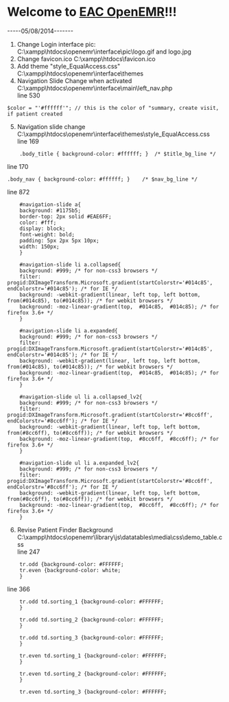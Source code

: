 Welcome to [EAC OpenEMR](http://ec2-54-186-238-219.us-west-2.compute.amazonaws.com/openemr)!!!
=====================
-----05/08/2014-------  
  
1. Change Login interface pic: C:\xampp\htdocs\openemr\interface\pic\logo.gif and logo.jpg
2. Change favicon.ico C:\xampp\htdocs\favicon.ico
3. Add theme "style_EqualAccess.css" C:\xampp\htdocs\openemr\interface\themes
4. Navigation Slide Change when activated C:\xampp\htdocs\openemr\interface\main\left_nav.php  
line 530  
```
$color = "'#ffffff'"; // this is the color of "summary, create visit, if patient created
```
5. Navigation slide change C:\xampp\htdocs\openemr\interface\themes\style_EqualAccess.css  
line 169
```
    .body_title { background-color: #ffffff; }  /* $title_bg_line */
```
line 170  
```
.body_nav { background-color: #ffffff; }    /* $nav_bg_line */
```  
line 872  
```
    #navigation-slide a{
    background: #1175b5;
    border-top: 2px solid #EAE6FF;
    color: #fff;
    display: block;
    font-weight: bold;
    padding: 5px 2px 5px 10px;
    width: 150px;
    }

    #navigation-slide li a.collapsed{
    background: #999; /* for non-css3 browsers */
    filter: progid:DXImageTransform.Microsoft.gradient(startColorstr='#014c85', endColorstr='#014c85'); /* for IE */
    background: -webkit-gradient(linear, left top, left bottom, from(#014c85), to(#014c85)); /* for webkit browsers */
    background: -moz-linear-gradient(top,  #014c85,  #014c85); /* for firefox 3.6+ */
    }

    #navigation-slide li a.expanded{
    background: #999; /* for non-css3 browsers */
    filter: progid:DXImageTransform.Microsoft.gradient(startColorstr='#014c85', endColorstr='#014c85'); /* for IE */
    background: -webkit-gradient(linear, left top, left bottom, from(#014c85), to(#014c85)); /* for webkit browsers */
    background: -moz-linear-gradient(top,  #014c85,  #014c85); /* for firefox 3.6+ */
    }

    #navigation-slide ul li a.collapsed_lv2{
    background: #999; /* for non-css3 browsers */
    filter: progid:DXImageTransform.Microsoft.gradient(startColorstr='#8cc6ff', endColorstr='#8cc6ff'); /* for IE */
    background: -webkit-gradient(linear, left top, left bottom, from(#8cc6ff), to(#8cc6ff)); /* for webkit browsers */
    background: -moz-linear-gradient(top,  #8cc6ff,  #8cc6ff); /* for firefox 3.6+ */
    }

    #navigation-slide ul li a.expanded_lv2{
    background: #999; /* for non-css3 browsers */
    filter: progid:DXImageTransform.Microsoft.gradient(startColorstr='#8cc6ff', endColorstr='#8cc6ff'); /* for IE */
    background: -webkit-gradient(linear, left top, left bottom, from(#8cc6ff), to(#8cc6ff)); /* for webkit browsers */
    background: -moz-linear-gradient(top,  #8cc6ff,  #8cc6ff); /* for firefox 3.6+ */
    }
```

6. Revise Patient Finder Background C:\xampp\htdocs\openemr\library\js\datatables\media\css\demo_table.css  
line 247  
```
    tr.odd {background-color: #FFFFFF;
    tr.even {background-color: white;
    }  
```
line 366  
```
    tr.odd td.sorting_1 {background-color: #FFFFFF;
    }

    tr.odd td.sorting_2 {background-color: #FFFFFF;
    }

    tr.odd td.sorting_3 {background-color: #FFFFFF;
    }

    tr.even td.sorting_1 {background-color: #FFFFFF;
    }

    tr.even td.sorting_2 {background-color: #FFFFFF;
    }

    tr.even td.sorting_3 {background-color: #FFFFFF;
```